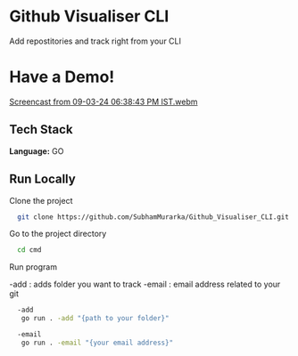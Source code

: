 # Github Visualiser CLI

Add repostitories and track right from your CLI

# Have a Demo!

[Screencast from 09-03-24 06:38:43 PM IST.webm](https://github.com/SubhamMurarka/Github_Visualiser_CLI/assets/108292932/341e5cf1-3184-4245-828f-26b26a480526)

## Tech Stack

**Language:** GO

## Run Locally

Clone the project

```bash
  git clone https://github.com/SubhamMurarka/Github_Visualiser_CLI.git
```

Go to the project directory

```bash
  cd cmd
```

Run program

-add : adds folder you want to track
-email : email address related to your git

```bash
  -add
   go run . -add "{path to your folder}"

  -email
   go run . -email "{your email address}"
```



